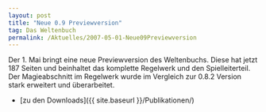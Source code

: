 ```yaml
---
layout: post
title: "Neue 0.9 Previewversion"
tag: Das Weltenbuch
permalink: /Aktuelles/2007-05-01-Neue09Previewversion
---
```


Der 1. Mai bringt eine neue Previewversion des Weltenbuchs. Diese hat jetzt 187 Seiten und beinhaltet das komplette Regelwerk und den Spielleiterteil. Der Magieabschnitt im Regelwerk wurde im Vergleich zur 0.8.2 Version stark erweitert und überarbeitet.

- [zu den Downloads]({{ site.baseurl }}/Publikationen/)

